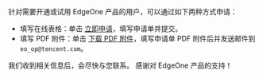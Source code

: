 针对需要开通或试用 EdgeOne 产品的用户，可以通过如下两种方式申请：
- 填写在线表格：单击 [立即申请](https://cloud.tencent.com/apply/p/8ch68f3csji)，填写申请单并提交。 
- 填写 PDF 附件：单击 [下载 PDF 附件](https://questionnaire-1258043528.cos.ap-guangzhou.myqcloud.com/EO%20%E5%AE%A2%E6%88%B7%E4%BF%A1%E6%81%AF%E6%94%B6%E9%9B%86%E8%A1%A8%200818.pdf)，填写申请单 PDF 附件后并发送邮件到 `eo_op@tencent.com`。

我们收到相关信息后，会尽快与您联系。 感谢对 EdgeOne 产品的支持！

